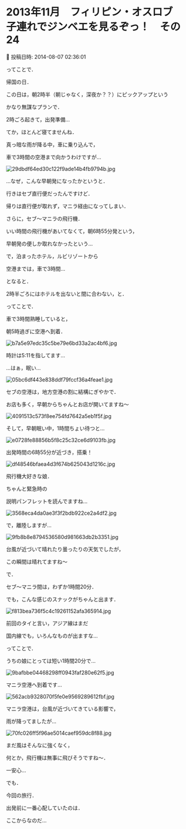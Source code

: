 # 2013年11月　フィリピン・オスロブ　子連れでジンベエを見るぞっ！　その24

📅 投稿日時: 2014-08-07 02:36:01

ってことで．





帰国の日．


この日は，朝2時半（朝じゃなく，深夜か？？）にピックアップという


かなり無謀なプランで．


2時ごろ起きて，出発準備…


てか，ほとんど寝てませんね．





真っ暗な雨が降る中，車に乗り込んで，


車で3時間の空港まで向かうわけですが…




![29dbdf64ed30c122f9ade14b4fb9794b.jpg](images/29dbdf64ed30c122f9ade14b4fb9794b.jpg)




…なぜ，こんな早朝発になったかというと．


行きはセブ直行便だったんですけど．


帰りは直行便が取れず，マニラ経由になってしまい．





さらに，セブ～マニラの飛行機．


いい時間の飛行機があいてなくて，朝6時55分発という，


早朝発の便しか取れなかったという…





で，泊まったホテル，ルビリゾートから


空港までは，車で3時間…


となると．


2時半ごろにはホテルを出ないと間に合わない，と．





ってことで．


車で3時間熟睡していると，


朝5時過ぎに空港へ到着．




![b7a5e97edc35c5be79e6bd33a2ac4bf6.jpg](images/b7a5e97edc35c5be79e6bd33a2ac4bf6.jpg)




時計は5:11を指してます…


…はぁ，眠い…




![05bc6df443e838ddf79fccf36a4feae1.jpg](images/05bc6df443e838ddf79fccf36a4feae1.jpg)




セブの空港は，地方空港の割に結構にぎやかで．


お店も多く，早朝からちゃんとお店が開いてますね～




![4091513c573f8ee754fd7642a5eb1f5f.jpg](images/4091513c573f8ee754fd7642a5eb1f5f.jpg)







そして，早朝眠い中，1時間ちょい待つと…




![e0728fe88856b5f8c25c32ce6d9103fb.jpg](images/e0728fe88856b5f8c25c32ce6d9103fb.jpg)







出発時間の6時55分が近づき，搭乗！




![df48546bfaea4d3f674b625043d1216c.jpg](images/df48546bfaea4d3f674b625043d1216c.jpg)




飛行機大好きな娘．


ちゃんと緊急時の


説明パンフレットを読んでますね…




![3568eca4da0ae3f3f2bdb922ce2a4df2.jpg](images/3568eca4da0ae3f3f2bdb922ce2a4df2.jpg)







で，離陸しますが…




![9fb8b8e8794536580d981663db2b3351.jpg](images/9fb8b8e8794536580d981663db2b3351.jpg)




台風が近づいて晴れたり曇ったりの天気でしたが，


この瞬間は晴れてますね～





で．


セブ～マニラ間は，わずか1時間20分．


でも，こんな感じのスナックがちゃんと出ます．




![f813bea736f5c4c19261152afa365914.jpg](images/f813bea736f5c4c19261152afa365914.jpg)




前回のタイと言い，アジア線はまだ


国内線でも，いろんなものが出ますな…





ってことで．


うちの娘にとっては短い1時間20分で…




![9bafbbe04468298ff0943faf280e62f5.jpg](images/9bafbbe04468298ff0943faf280e62f5.jpg)







マニラ空港へ到着です…




![562acb9328070f5fe0e9569289612fbf.jpg](images/562acb9328070f5fe0e9569289612fbf.jpg)







マニラ空港は，台風が近づいてきている影響で，


雨が降ってましたが…




![70fc026ff5f96ae5014caef959dc8f88.jpg](images/70fc026ff5f96ae5014caef959dc8f88.jpg)




まだ風はそんなに強くなく，


何とか，飛行機は無事に飛びそうですね～．


一安心…





でも．


今回の旅行．


出発前に一番心配していたのは．


ここからなのだ…

